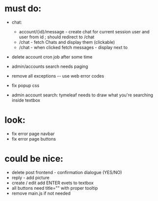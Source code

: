 # must do:
- chat:
    - account/{id}/message - create chat for current session user and user from id ; should redirect to /chat
    - /chat - fetch Chats and display them (clickable)
    - /chat - when clicked fetch messages - display next to
- delete account cron job after some time
- admin/accounts search needs paging
- remove all exceptions -- use web error codes

- fix popup css
- admin account search: tymeleaf needs to draw what you're searching inside textbox

# look:
- fix error page navbar
- fix error page buttons

# could be nice:
- delete post frontend - confirmation dialogue (YES/NO)
- reply - add picture
- create / edit add ENTER evets to textbox
- all buttons need title="" with proper tooltip
- remove main.js if not needed

